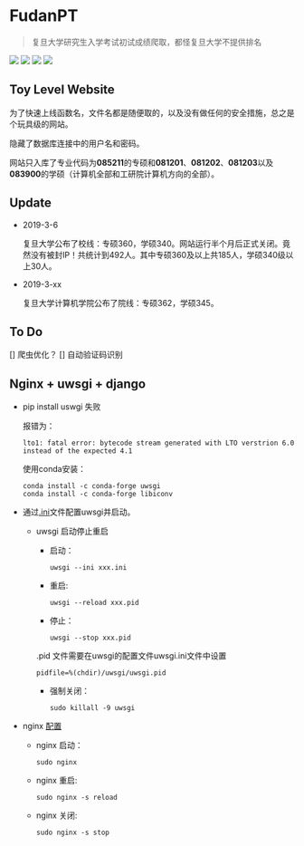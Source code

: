 # FudanPT
>复旦大学研究生入学考试初试成绩爬取，都怪复旦大学不提供排名

![](https://img.shields.io/badge/license-MIT-blue.svg) ![](https://img.shields.io/badge/django-2.0-green.svg) ![](https://img.shields.io/badge/pymysql-0.9.3-green.svg) ![](https://img.shields.io/badge/BeautifulSoup-4.6.0-green.svg)

## Toy Level Website

为了快速上线函数名，文件名都是随便取的，以及没有做任何的安全措施，总之是个玩具级的网站。

隐藏了数据库连接中的用户名和密码。

网站只入库了专业代码为**085211**的专硕和**081201**、**081202**、**081203**以及**083900**的学硕（计算机全部和工研院计算机方向的全部）。

## Update

- 2019-3-6

    复旦大学公布了校线：专硕360，学硕340。网站运行半个月后正式关闭。竟然没有被封IP！共统计到492人。其中专硕360及以上共185人，学硕340级以上30人。
  
- 2019-3-xx

    复旦大学计算机学院公布了院线：专硕362，学硕345。

## To Do

[] 爬虫优化？
[] 自动验证码识别


## Nginx + uwsgi + django

- pip install uswgi 失败

    报错为：
    ```shell
    lto1: fatal error: bytecode stream generated with LTO verstrion 6.0 instead of the expected 4.1
    ```

    使用conda安装：
    ```shell
    conda install -c conda-forge uwsgi
    conda install -c conda-forge libiconv
    ```

- 通过[.ini](mysite_uwsgi.ini)文件配置uwsgi并启动。

    - uwsgi 启动停止重启

        - 启动：
            ```shell
            uwsgi --ini xxx.ini
            ```
        
        - 重启:
            ```shell
            uwsgi --reload xxx.pid
            ```
        
        - 停止：
            ```shell
            uwsgi --stop xxx.pid
            ```
        .pid 文件需要在uwsgi的配置文件uwsgi.ini文件中设置
        ```shell
        pidfile=%(chdir)/uwsgi/uwsgi.pid
        ```

        - 强制关闭：
            ```shell
            sudo killall -9 uwsgi
            ```

- nginx [配置](nginx_conf)

    - nginx 启动：
        ```shell
        sudo nginx
        ```
    - nginx 重启:
        ```shell
        sudo nginx -s reload
        ```
    - nginx 关闭:
        ```shell
        sudo nginx -s stop
        ```


